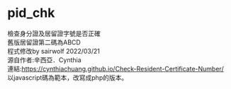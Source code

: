 # pid_chk
檢查身分證及居留證字號是否正確<br>
舊版居留證第二碼為ABCD<br>
程式修改by sairwolf 2022/03/21<br>
源自作者:辛西亞．Cynthia<br>
連結:https://cynthiachuang.github.io/Check-Resident-Certificate-Number/<br>
以javascript碼為範本，改寫成php的版本。<br>
